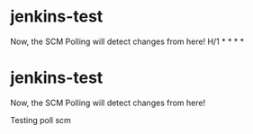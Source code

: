 # jenkins-test

Now, the SCM Polling will detect changes from here!
H/1 \* \* \* \*

# jenkins-test

Now, the SCM Polling will detect changes from here!

Testing poll scm
